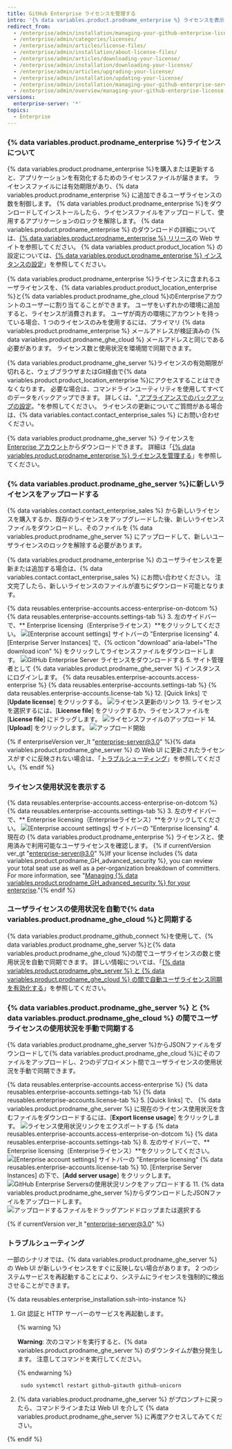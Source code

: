 ```yaml
---
title: GitHub Enterprise ライセンスを管理する
intro: '{% data variables.product.prodname_enterprise %} ライセンスを表示、管理、および更新できます。'
redirect_from:
  - /enterprise/admin/installation/managing-your-github-enterprise-license
  - /enterprise/admin/categories/licenses/
  - /enterprise/admin/articles/license-files/
  - /enterprise/admin/installation/about-license-files/
  - /enterprise/admin/articles/downloading-your-license/
  - /enterprise/admin/installation/downloading-your-license/
  - /enterprise/admin/articles/upgrading-your-license/
  - /enterprise/admin/installation/updating-your-license/
  - /enterprise/admin/installation/managing-your-github-enterprise-server-license
  - /enterprise/admin/overview/managing-your-github-enterprise-license
versions:
  enterprise-server: '*'
topics:
  - Enterprise
---
```


### {% data variables.product.prodname_enterprise %}ライセンスについて

{% data variables.product.prodname_enterprise %}を購入または更新すると、アプリケーションを有効化するためのライセンスファイルが届きます。 ライセンスファイルには有効期限があり、{% data variables.product.prodname_enterprise %} に追加できるユーザライセンスの数を制御します。 {% data variables.product.prodname_enterprise %}をダウンロードしてインストールしたら、ライセンスファイルをアップロードして、使用するアプリケーションのロックを解除します。 {% data variables.product.prodname_enterprise %} のダウンロードの詳細については、[{% data variables.product.prodname_enterprise %} リリース](https://enterprise.github.com/releases/)の Web サイトを参照してください。 {% data variables.product.product_location %} の設定については、[{% data variables.product.prodname_enterprise %} インスタンスの設定](/admin/installation/setting-up-a-github-enterprise-server-instance)」を参照してください。


{% data variables.product.prodname_enterprise %}ライセンスに含まれるユーザライセンスを、{% data variables.product.product_location_enterprise %}と{% data variables.product.prodname_ghe_cloud %}のEnterpriseアカウントのユーザーに割り当てることができます。 ユーザをいずれかの環境に追加すると、ライセンスが消費されます。 ユーザが両方の環境にアカウントを持っている場合、1 つのライセンスのみを使用するには、プライマリ {% data variables.product.prodname_enterprise %} メールアドレスが検証済みの {% data variables.product.prodname_ghe_cloud %} メールアドレスと同じである必要があります。 ライセンス数と使用状況を環境間で同期できます。

{% data variables.product.prodname_ghe_server %}ライセンスの有効期限が切れると、ウェブブラウザまたはGit経由で{% data variables.product.product_location_enterprise %}にアクセスすることはできなくなります。 必要な場合は、コマンドラインユーティリティを使用してすべてのデータをバックアップできます。 詳しくは、"[ アプライアンスでのバックアップの設定](/enterprise/admin/guides/installation/configuring-backups-on-your-appliance)。"を参照してください。 ライセンスの更新についてご質問がある場合は、{% data variables.contact.contact_enterprise_sales %} にお問い合わせください。

{% data variables.product.prodname_ghe_server %} ライセンスを [Enterprise アカウント](https://enterprise.github.com/download)からダウンロードできます。 詳細は「[{% data variables.product.prodname_enterprise %} ライセンスを管理する](/admin/overview/managing-your-github-enterprise-license#uploading-a-new-license-to-github-enterprise-server)」を参照してください。

### {% data variables.product.prodname_ghe_server %}に新しいライセンスをアップロードする


{% data variables.contact.contact_enterprise_sales %} から新しいライセンスを購入するか、既存のライセンスをアップグレードした後、新しいライセンスファイルをダウンロードし、そのファイルを {% data variables.product.prodname_ghe_server %} にアップロードして、新しいユーザライセンスのロックを解除する必要があります。

{% data variables.product.prodname_enterprise %} のユーザライセンスを更新または追加する場合は、{% data variables.contact.contact_enterprise_sales %} にお問い合わせください。 注文完了したら、新しいライセンスのファイルが直ちにダウンロード可能となります。

{% data reusables.enterprise-accounts.access-enterprise-on-dotcom %}
{% data reusables.enterprise-accounts.settings-tab %}
3. 左のサイドバーで、** Enterprise licensing（Enterpriseライセンス）**をクリックしてください。 ![[Enterprise account settings] サイトバーの "Enterprise licensing"](/assets/images/help/enterprises/enterprise-licensing-tab.png)
4. [Enterprise Server Instances] で、{% octicon "download" aria-label="The download icon" %} をクリックしてライセンスファイルをダウンロードします。 ![GitHub Enterprise Server ライセンスをダウンロードする](/assets/images/help/business-accounts/download-ghes-license.png)
5. サイト管理者として
{% data variables.product.prodname_ghe_server %} インスタンスにログインします。
{% data reusables.enterprise-accounts.access-enterprise %}
{% data reusables.enterprise-accounts.settings-tab %}
{% data reusables.enterprise-accounts.license-tab %}
12. [Quick links] で [**Update license**] をクリックする。 ![ライセンス更新のリンク](/assets/images/enterprise/business-accounts/update-license-link.png)
13. ライセンスを選択するには、[**License file**] をクリックするか、ライセンスファイルを [**License file**] にドラッグします。 ![ライセンスファイルのアップロード](/assets/images/enterprise/management-console/upload-license.png)
14. [**Upload**] をクリックします。 ![アップロード開始](/assets/images/enterprise/management-console/begin-upload.png)

{% if enterpriseVersion ver_lt "enterprise-server@3.0" %}{% data variables.product.prodname_ghe_server %} の Web UI に更新されたライセンスがすぐに反映されない場合は、「[トラブルシューティング](#troubleshooting)」を参照してください。{% endif %}

### ライセンス使用状況を表示する

{% data reusables.enterprise-accounts.access-enterprise-on-dotcom %}
{% data reusables.enterprise-accounts.settings-tab %}
3. 左のサイドバーで、** Enterprise licensing（Enterpriseライセンス）**をクリックしてください。 ![[Enterprise account settings] サイトバーの "Enterprise licensing"](/assets/images/help/enterprises/enterprise-licensing-tab.png)
4. 現在の {% data variables.product.prodname_enterprise %} ライセンスと、使用済みで利用可能なユーザライセンスを確認します。 {% if currentVersion ver_gt "enterprise-server@3.0" %}If your license includes {% data variables.product.prodname_GH_advanced_security %}, you can review your total seat use as well as a per-organization breakdown of committers. For more information, see "[Managing {% data variables.product.prodname_GH_advanced_security %} for your enterprise](/admin/advanced-security)."{% endif %}

### ユーザライセンスの使用状況を自動で{% data variables.product.prodname_ghe_cloud %}と同期する

{% data variables.product.prodname_github_connect %}を使用して、{% data variables.product.prodname_ghe_server %}と{% data variables.product.prodname_ghe_cloud %}の間でユーザライセンスの数と使用状況を自動で同期できます。 詳しい情報については、「[{% data variables.product.prodname_ghe_server %} と {% data variables.product.prodname_ghe_cloud %} の間で自動ユーザライセンス同期を有効化する](/enterprise/{{currentVersion}}/admin/installation/enabling-automatic-user-license-sync-between-github-enterprise-server-and-github-enterprise-cloud)」を参照してください。

### {% data variables.product.prodname_ghe_server %} と {% data variables.product.prodname_ghe_cloud %} の間でユーザライセンスの使用状況を手動で同期する

{% data variables.product.prodname_ghe_server %}からJSONファイルをダウンロードして{% data variables.product.prodname_ghe_cloud %}にそのファイルをアップロードし、2つのデプロイメント間でユーザライセンスの使用状況を手動で同期できます。

{% data reusables.enterprise-accounts.access-enterprise %}
{% data reusables.enterprise-accounts.settings-tab %}
{% data reusables.enterprise-accounts.license-tab %}
5. [Quick links] で、
{% data variables.product.prodname_ghe_server %} に現在のライセンス使用状況を含むファイルをダウンロードするには、[**Export license usage**] をクリックします。
  ![ライセンス使用状況リンクをエクスポートする](/assets/images/enterprise/business-accounts/export-license-usage-link.png)
{% data reusables.enterprise-accounts.access-enterprise-on-dotcom %}
{% data reusables.enterprise-accounts.settings-tab %}
8. 左のサイドバーで、** Enterprise licensing（Enterpriseライセンス）**をクリックしてください。 ![[Enterprise account settings] サイトバーの "Enterprise licensing"](/assets/images/help/enterprises/enterprise-licensing-tab.png)
{% data reusables.enterprise-accounts.license-tab %}
10. [Enterprise Server Instances] の下で、[**Add server usage**] をクリックします。 ![GitHub Enterprise Serversの使用状況リンクをアップロードする](/assets/images/help/business-accounts/upload-ghe-server-usage-link.png)
11. {% data variables.product.prodname_ghe_server %}からダウンロードしたJSONファイルをアップロードします。 ![アップロードするファイルをドラッグアンドドロップまたは選択する](/assets/images/help/business-accounts/upload-ghe-server-usage-file.png)

{% if currentVersion ver_lt "enterprise-server@3.0" %}

### トラブルシューティング

一部のシナリオでは、{% data variables.product.prodname_ghe_server %} の Web UI が新しいライセンスをすぐに反映しない場合があります。 2 つのシステムサービスを再起動することにより、システムにライセンスを強制的に検出させることができます。

{% data reusables.enterprise_installation.ssh-into-instance %}
1. Git 認証と HTTP サーバーのサービスを再起動します。

    {% warning %}

    **Warning**: 次のコマンドを実行すると、{% data variables.product.prodname_ghe_server %} のダウンタイムが数分発生します。 注意してコマンドを実行してください。

    {% endwarning %}
   
        sudo systemctl restart github-gitauth github-unicorn
1. {% data variables.product.prodname_ghe_server %} がプロンプトに戻ったら、コマンドラインまたは Web UI を介して {% data variables.product.prodname_ghe_server %} に再度アクセスしてみてください。

{% endif %}
